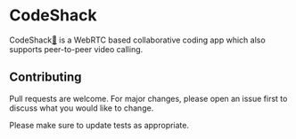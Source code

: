 # CodeShack

CodeShack[🔗](https://codeshack.vercel.app/) is a WebRTC based collaborative coding app which also supports peer-to-peer video calling.

## Contributing
Pull requests are welcome. For major changes, please open an issue first to discuss what you would like to change.

Please make sure to update tests as appropriate.
